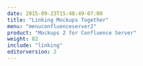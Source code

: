 ```yaml
---
date: 2015-09-23T15:48:49-07:00
title: "Linking Mockups Together"
menu: "menuconfluenceserver2"
product: "Mockups 2 for Confluence Server"
weight: 82
include: "linking"
editorversion: 2
---
```

